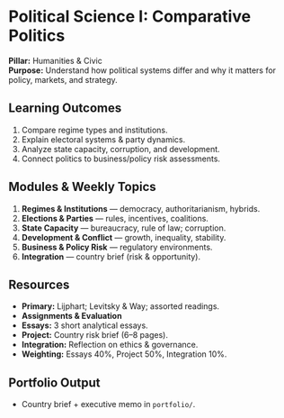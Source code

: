 # Political Science I: Comparative Politics

**Pillar:** Humanities & Civic  
**Purpose:** Understand how political systems differ and why it matters for policy, markets, and strategy.

## Learning Outcomes
1. Compare regime types and institutions.
2. Explain electoral systems & party dynamics.
3. Analyze state capacity, corruption, and development.
4. Connect politics to business/policy risk assessments.

## Modules & Weekly Topics
1. **Regimes & Institutions** — democracy, authoritarianism, hybrids.
2. **Elections & Parties** — rules, incentives, coalitions.
3. **State Capacity** — bureaucracy, rule of law; corruption.
4. **Development & Conflict** — growth, inequality, stability.
5. **Business & Policy Risk** — regulatory environments.
6. **Integration** — country brief (risk & opportunity).

## Resources
- **Primary:** Lijphart; Levitsky & Way; assorted readings.
- **Assignments & Evaluation**
- **Essays:** 3 short analytical essays.
- **Project:** Country risk brief (6–8 pages).
- **Integration:** Reflection on ethics & governance.
- **Weighting:** Essays 40%, Project 50%, Integration 10%.

## Portfolio Output
- Country brief + executive memo in `portfolio/`.
